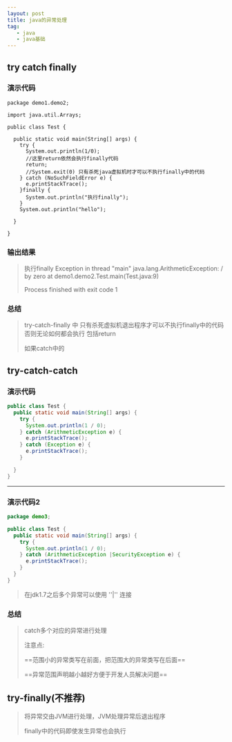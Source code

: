 ```yaml
---
layout: post
title: java的异常处理
tag:
   - java
   - java基础
---
```






## try catch finally

### 演示代码

```
package demo1.demo2;

import java.util.Arrays;

public class Test {

  public static void main(String[] args) {
    try {
      System.out.println(1/0);
      //这里return依然会执行finally代码
      return;
      //System.exit(0) 只有杀死java虚拟机时才可以不执行finally中的代码
    } catch (NoSuchFieldError e) {
      e.printStackTrace();
    }finally {
      System.out.println("执行finally");
    }
    System.out.println("hello");

  }

}

```

### 输出结果

> 执行finally
> Exception in thread "main" java.lang.ArithmeticException: / by zero
> 	at demo1.demo2.Test.main(Test.java:9)
>
> Process finished with exit code 1

### 总结

>try-catch-finally 中 只有杀死虚拟机退出程序才可以不执行finally中的代码否则无论如何都会执行 包括return
>
>如果catch中的

## try-catch-catch

### 演示代码

```java
public class Test {
  public static void main(String[] args) {
    try {
      System.out.println(1 / 0);
    } catch (ArithmeticException e) {
      e.printStackTrace();
    } catch (Exception e) {
      e.printStackTrace();
    }

  }
}


```

---

### 演示代码2

```java
package demo3;

public class Test {
  public static void main(String[] args) {
    try {
      System.out.println(1 / 0);
    } catch (ArithmeticException |SecurityException e) {
      e.printStackTrace();
    }
  }
}

```

>在jdk1.7之后多个异常可以使用  ''|'' 连接

### 总结

> catch多个对应的异常进行处理
>
> 注意点:
>
> ==范围小的异常类写在前面，把范围大的异常类写在后面== 
>
> ==异常范围声明越小越好方便于开发人员解决问题==

## try-finally(不推荐)

> 将异常交由JVM进行处理，JVM处理异常后退出程序 
>
> finally中的代码即使发生异常也会执行

